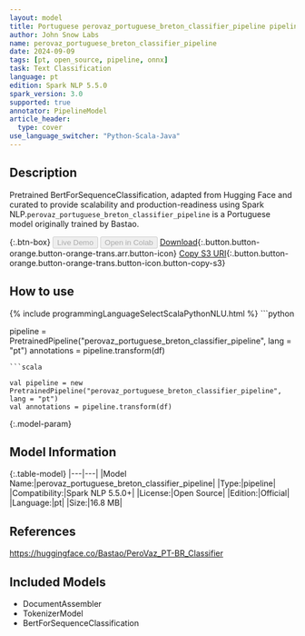 ```yaml
---
layout: model
title: Portuguese perovaz_portuguese_breton_classifier_pipeline pipeline BertForSequenceClassification from Bastao
author: John Snow Labs
name: perovaz_portuguese_breton_classifier_pipeline
date: 2024-09-09
tags: [pt, open_source, pipeline, onnx]
task: Text Classification
language: pt
edition: Spark NLP 5.5.0
spark_version: 3.0
supported: true
annotator: PipelineModel
article_header:
  type: cover
use_language_switcher: "Python-Scala-Java"
---
```


## Description

Pretrained BertForSequenceClassification, adapted from Hugging Face and curated to provide scalability and production-readiness using Spark NLP.`perovaz_portuguese_breton_classifier_pipeline` is a Portuguese model originally trained by Bastao.

{:.btn-box}
<button class="button button-orange" disabled>Live Demo</button>
<button class="button button-orange" disabled>Open in Colab</button>
[Download](https://s3.amazonaws.com/auxdata.johnsnowlabs.com/public/models/perovaz_portuguese_breton_classifier_pipeline_pt_5.5.0_3.0_1725852822825.zip){:.button.button-orange.button-orange-trans.arr.button-icon}
[Copy S3 URI](s3://auxdata.johnsnowlabs.com/public/models/perovaz_portuguese_breton_classifier_pipeline_pt_5.5.0_3.0_1725852822825.zip){:.button.button-orange.button-orange-trans.button-icon.button-copy-s3}

## How to use



<div class="tabs-box" markdown="1">
{% include programmingLanguageSelectScalaPythonNLU.html %}
```python

pipeline = PretrainedPipeline("perovaz_portuguese_breton_classifier_pipeline", lang = "pt")
annotations =  pipeline.transform(df)   

```
```scala

val pipeline = new PretrainedPipeline("perovaz_portuguese_breton_classifier_pipeline", lang = "pt")
val annotations = pipeline.transform(df)

```
</div>

{:.model-param}
## Model Information

{:.table-model}
|---|---|
|Model Name:|perovaz_portuguese_breton_classifier_pipeline|
|Type:|pipeline|
|Compatibility:|Spark NLP 5.5.0+|
|License:|Open Source|
|Edition:|Official|
|Language:|pt|
|Size:|16.8 MB|

## References

https://huggingface.co/Bastao/PeroVaz_PT-BR_Classifier

## Included Models

- DocumentAssembler
- TokenizerModel
- BertForSequenceClassification